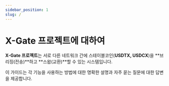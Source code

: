 ```yaml
---
sidebar_position: 1
slug: /
---
```


# X-Gate 프로젝트에 대하여

**X-Gate 프로젝트**는 서로 다른 네트워크 간에 스테이블코인(**USDTX, USDCX**)을 **브리징(전송)**하고 **스왑(교환)**할 수 있는 시스템입니다.

이 가이드는 각 기능을 사용하는 방법에 대한 명확한 설명과 자주 묻는 질문에 대한 답변을 제공합니다.